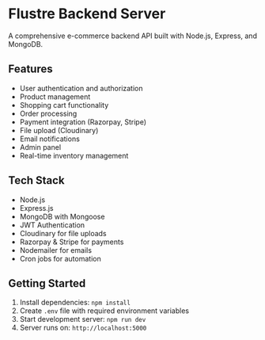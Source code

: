 # Flustre Backend Server

A comprehensive e-commerce backend API built with Node.js, Express, and MongoDB.

## Features

- User authentication and authorization
- Product management
- Shopping cart functionality
- Order processing
- Payment integration (Razorpay, Stripe)
- File upload (Cloudinary)
- Email notifications
- Admin panel
- Real-time inventory management

## Tech Stack

- Node.js
- Express.js
- MongoDB with Mongoose
- JWT Authentication
- Cloudinary for file uploads
- Razorpay & Stripe for payments
- Nodemailer for emails
- Cron jobs for automation

## Getting Started

1. Install dependencies: `npm install`
2. Create `.env` file with required environment variables
3. Start development server: `npm run dev`
4. Server runs on: `http://localhost:5000`
